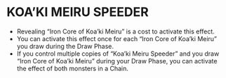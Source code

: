 
# KOA’KI MEIRU SPEEDER

*   Revealing “Iron Core of Koa’ki Meiru” is a cost to activate this effect.
*   You can activate this effect once for each “Iron Core of Koa’ki Meiru” you draw during the Draw Phase.
*   If you control multiple copies of “Koa’ki Meiru Speeder” and you draw “Iron Core of Koa’ki Meiru” during your Draw Phase, you can activate the effect of both monsters in a Chain.

  